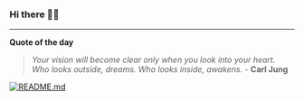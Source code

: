### Hi there 👋🏻


---

**Quote of the day**

> *Your vision will become clear only when you look into your heart. Who looks outside, dreams. Who looks inside, awakens.* - **Carl Jung** 

[![README.md](https://github.com/marcolovazzano/marcolovazzano/actions/workflows/readme.yml/badge.svg?branch=main)](https://github.com/marcolovazzano/marcolovazzano/actions/workflows/readme.yml)
